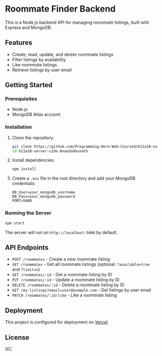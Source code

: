 # Roommate Finder Backend

This is a Node.js backend API for managing roommate listings, built with Express and MongoDB.

## Features

- Create, read, update, and delete roommate listings
- Filter listings by availability
- Like roommate listings
- Retrieve listings by user email

## Getting Started

### Prerequisites

- Node.js
- MongoDB Atlas account

### Installation

1. Clone the repository:

   ```sh
   git clone https://github.com/Programming-Hero-Web-Course4/b11a10-server-side-Anandadevnath.git
   cd b11a10-server-side-Anandadevnath
   ```

2. Install dependencies:

   ```sh
   npm install
   ```

3. Create a `.env` file in the root directory and add your MongoDB credentials:

   ```
   DB_User=your_mongodb_username
   DB_Pass=your_mongodb_password
   PORT=5000
   ```

### Running the Server

```sh
npm start
```

The server will run on `http://localhost:5000` by default.

## API Endpoints

- `POST /roommates` - Create a new roommate listing
- `GET /roommates` - Get all roommate listings (optional: `?available=true` and `?limit=n`)
- `GET /roommates/:id` - Get a roommate listing by ID
- `PUT /roommates/:id` - Update a roommate listing by ID
- `DELETE /roommates/:id` - Delete a roommate listing by ID
- `GET /my-listings?email=user@example.com` - Get listings by user email
- `PATCH /roommates/:id/like` - Like a roommate listing

## Deployment

This project is configured for deployment on [Vercel](https://vercel.com/).

## License

ISC

